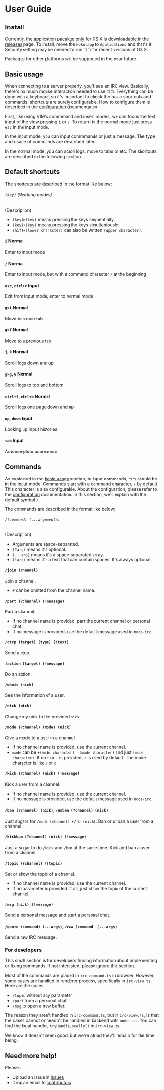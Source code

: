 # User Guide

## Install

Currently, the application pacakge only for OS X is downloadable in the
[releases](https://github.com/noraesae/koko/releases) page. To install, move
the `koko.app` to `Applications` and that's it. Security setting may be needed
to run `ココ` for recent versions of OS X.

Packages for other platforms will be supported in the near future.

## Basic usage

When connecting to a server properly, you'll see an IRC view. Basically, there's
no much mouse interaction needed to use `ココ`. Everything can be done with
a keyboard, so it's important to check the basic shortcuts and commands.
shortcuts are surely configurable. How to configure them is described in the
[configuration](CONFIGURATION.md) documentation.

First, like using VIM's commmand and insert modes, we can focus the text
input of the view pressing `i` or `/`. To return to the normal mode just press
`esc` in the input mode.

In the input mode, you can input commmands or just a message. The type and
usage of commands are described later.

In the normal mode, you can scroll logs, move to tabs or etc. The shortcuts are
described in the following section.

## Default shortcuts

The shortcuts are described in the format like below:

###### `(key)` (Working modes)
(Description)

* `(key)>(key)` means pressing the keys sequentially.
* `(key)+(key)` means pressing the keys simultaniously.
* `shift+(lower character)` can also be written `(upper character)`.

#### `i` Normal
Enter to input mode

#### `/` Normal
Enter to input mode, but with a command character `/` at the beginning

#### `esc`, `ctrl+c` Input
Exit from input mode, enter to normal mode

#### `g>t` Normal
Move to a next tab

#### `g>T` Normal
Move to a previous tab

#### `j`, `k` Normal
Scroll logs down and up

#### `g>g`, `G` Normal
Scroll logs to top and bottom

#### `ctrl+f`, `ctrl+b` Normal
Scroll logs one page down and up

#### `up`, `down` Input
Looking up input histories

#### `tab` Input
Autocomplete usernames


## Commands

As explained in the [basic usage](#basic-usage) section, to input commands, `ココ`
should be in the input mode. Commands start with a command character, `/` by default.
This character is also configurable. About the configuration, please refer to
the [configuration](CONFIGURATION.md) documentation. In this section, we'll explain
with the default symbol `/`.

The commands are described in the format like below:

###### `/(command) (...arguments)`
(Description)

* Arguments are space-separated.
* `(?arg)` means it's optional.
* `(...arg)` means it's a space-separated array.
* `(!arg)` means it's a text that can contain spaces. It's always optional.

#### `/join (channel)`
Join a channel.

* `#` can be omitted from the channel name.

#### `/part (?channel) (!message)`
Part a channel.

* If no channel name is provided, part the current channel or personal chat.
* If no message is provided, use the default message used in `node-irc`.

#### `/ctcp (target) (type) (!text)`
Send a ctcp.

#### `/action (target) (!message)`
Do an action.

#### `/whois (nick)`
See the information of a user.


#### `/nick (nick)`
Change my nick to the provided `nick`.

#### `/mode (?channel) (mode) (nick)`
Give a mode to a user in a channel

* If no channel name is provided, use the current channel.
* `mode` can be `+(mode character)`, `-(mode character)` and just `(mode character)`.
  If no `+` or `-` is provided, `+` is used by default.
  The mode character is like `v` or `o`.

#### `/kick (?channel) (nick) (!message)`
Kick a user from a channel.

* If no channel name is provided, use the current channel.
* If no message is provided, use the default message used in `node-irc`.

#### `/ban (?channel) (nick)`, `/unban (?channel) (nick)`
Just sugars for `/mode (channel) +/-b (nick)`. Ban or unban a user from a channel.

#### `/kickban (?channel) (nick) (!message)`
Just a sugar to do `/kick` and `/ban` at the same time. Kick and ban a user from a channel.

#### `/topic (?channel) (!topic)`
Set or show the topic of a channel.

* If no channel name is provided, use the current channel.
* If no parameter is provided at all, just show the topic of the current channel.

#### `/msg (nick) (!message)`
Send a personal message and start a personal chat.

#### `/quote (command) (...args)`, `/raw (command) (...args)`
Send a raw IRC message.

### For developers

This small section is for developers finding information about implementing
or fixing commands. If not interested, please ignore this section.

Most of the commands are placed in `irc-command.ts` in browser. However, some
cases are handled in renderer process, specifically in `irc-view.ts`. Here are
the cases.

* `/topic` without any parameter
* `/part` from a personal chat
* `/msg` to open a new buffer.

The reason they aren't handled in `irc-command.ts`, but in `irc-view.ts`, is that
the cases cannot or needn't be handled in backend with `node-irc`. You can find
the local handler, `tryHandleLocally()` in `irc-view.ts`.

We know it doesn't seem good, but we're afriad they'll remain for the time being.

## Need more help!

Please...

* Upload an issue in [Issues](https://github.com/noraesae/koko/issues)
* Drop an email to [contributors](https://github.com/noraesae/koko/graphs/contributors)
